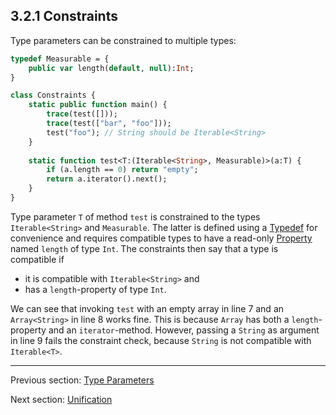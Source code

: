 ## 3.2.1 Constraints

Type parameters can be constrained to multiple types:

```haxe
typedef Measurable = {
	public var length(default, null):Int;
}

class Constraints {	
	static public function main() {
		trace(test([]));
		trace(test(["bar", "foo"]));
		test("foo"); // String should be Iterable<String>
	}
	
	static function test<T:(Iterable<String>, Measurable)>(a:T) {
		if (a.length == 0) return "empty";
		return a.iterator().next();
	}
}
```
Type parameter `T` of method `test` is constrained to the types `Iterable<String>` and `Measurable`. The latter is defined using a [Typedef](3.1-Typedef.md) for convenience and requires compatible types to have a read-only [Property](4.2-Property.md) named `length` of type `Int`. The constraints then say that a type is compatible if



* it is compatible with `Iterable<String>` and
* has a `length`-property of type `Int`.


We can see that invoking `test` with an empty array in line 7 and an `Array<String>` in line 8 works fine. This is because `Array` has both a `length`-property and an `iterator`-method. However, passing a `String` as argument in line 9 fails the constraint check, because `String` is not compatible with `Iterable<T>`.

---

Previous section: [Type Parameters](3.2-Type_Parameters.md)

Next section: [Unification](3.3-Unification.md)
